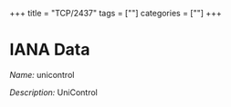 +++
title = "TCP/2437"
tags = [""]
categories = [""]
+++

# IANA Data

_Name:_ unicontrol

_Description:_ UniControl

